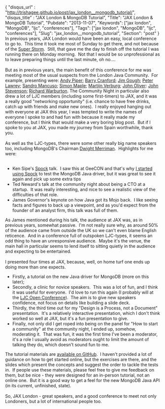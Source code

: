 {
 "disqus_url" : "http://trishagee.github.io/post/jax_london__mongodb_tutorial/",
 "disqus_title" : "JAX London & MongoDB Tutorial",
 "Title": "JAX London & MongoDB Tutorial",
 "Pubdate": "2013-11-07",
 "Keywords": ["jax london", "MongoDB", "ljc", "conferences"],
 "Tags": ["jax london", "MongoDB", "ljc", "conferences"],
 "Slug": "jax_london__mongodb_tutorial",
 "Section": "post"
}
In previous years, JAX London would have been an easy, local conference to go to. &nbsp;This time it took me most of Sunday to get there, and not because of the <a href="http://metro.co.uk/2013/10/27/its-ok-to-take-the-morning-off-work-if-storm-hits-michael-fish-says-so-4162862/">Super Storm</a>. &nbsp;Still, that gave me the day to finish off the tutorial I was running there on Monday morning. &nbsp;Not that I would be so unprofessional as to leave preparing things until the last minute, oh no....<br /><br />But as in previous years, the main benefit of this conference for me was meeting most of the usual suspects from the London Java Community. &nbsp;For example, presenting were: <a href="http://jaxlondon.com/speakers/andy-piper">Andy Piper</a>; <a href="http://jaxlondon.com/speakers/barry-cranford">Barry Cranford</a>; <a href="http://jaxlondon.com/speakers/james-gough">Jim Gough</a>; <a href="http://jaxlondon.com/speakers/peter-lawrey">Peter Lawrey</a>; <a href="http://jaxlondon.com/speakers/sandro-mancuso">Sandro Mancuso</a>;&nbsp;<a href="http://jaxlondon.com/speakers/simon-maple">Simon Maple</a>;&nbsp;<a href="http://jaxlondon.com/speakers/martijn-verburg">Martijn Verburg</a>;&nbsp;<a href="http://jaxlondon.com/speakers/john-oliver">John Oliver</a>: <a href="http://jaxlondon.com/speakers/john-stevenson">John Stevenson</a>; <a href="http://jaxlondon.com/speakers/richard-warburton">Richard Warburton</a>. The Community Night in particular also drew a lot of LJC members (including some first-timers) to JAX, and it was a really good "networking opportunity" (i.e. chance to have free drinks, catch up with friends and make new ones). &nbsp;I really enjoyed hanging out with everyone at JAX this year, I was tempted to write the names of everyone I spoke to and had fun with because it really made my conference, but I think that would make a very boring blog post. &nbsp;But if I spoke to you at JAX, you made my journey from Spain worthwhile, thank you.<br /><br />As well as the LJC-types, there were some other really big name speakers too, including MongoDB's Chairman <a href="http://jaxlondon.com/speakers/dwight-merriman">Dwight Merriman</a>. &nbsp;Highlights for me were:<br /><br /><ul><li>Ken Sipe's <a href="http://www.spockframework.org/">Spock</a> talk. &nbsp;I saw this at GeeCON and that's why <a href="http://mechanitis.blogspot.com/2013/07/spock-is-awesome-seriously-simplified.html">I started using Spock</a> to test the MongoDB Java driver, but it was great to see it again and pick up some extra tips</li><li>Ted Neward's talk at the community night about being a CTO at a startup. &nbsp;It was really interesting, and nice to see a realistic view of the difficulties of that role. &nbsp;</li><li>James Governor's keynote on how Java got its Mojo back. &nbsp;I like seeing facts and figures to back up a viewpoint, and as you'd expect from the founder of an analyst firm, this talk was full of them.</li></ul><div>As James mentioned during his talk, the audience at JAX was, as in previous years, somewhat passive. &nbsp;I'm not really sure why, as around 50% of the audience came from outside the UK so we can't even blame English reticence. &nbsp;And in a conference full of outspoken LJC-types, it seems an odd thing to have an unresponsive audience. &nbsp;Maybe it's the venue, the main hall in particular seems to lend itself to sitting quietly in the audience and expecting to be entertained.</div><div><br /></div><div>I presented four times at JAX, because, well, on home turf one ends up doing more than one expects.&nbsp;</div><div><ul><li>Firstly, a tutorial on the new Java driver for MongoDB (more on this later);&nbsp;</li><li>Secondly, a clinic for novice speakers. &nbsp;This was a lot of fun, and I think it was useful for everyone. &nbsp;I'd love to run this again (I probably will at the <a href="https://sites.google.com/site/ljcopenconference/">LJC Open Conference</a>). &nbsp;The aim is to give new speakers confidence, not focus on details like building a slide deck.</li><li>Thirdly, the third time out for my "Design is a Process, not a Document" presentation. &nbsp;It's a relatively interactive presentation, which I don't think worked so well at JAX, but it's a fun presentation to give.</li><li>Finally, not only did I get roped into being on the panel for "How to start a community" at the community night, I ended up, somehow, moderating it. &nbsp;That was fun, it was the first time I've been a moderator, it's a role I usually avoid as moderators ought to limit the amount of talking they do, which doesn't sound fun to me.</li></ul><div>The tutorial materials are <a href="https://github.com/trishagee/mongodb-java-tutorial">available on GitHub</a>. &nbsp;I haven't provided a lot of guidance on how to get started online, but the exercises are there, and the slides which present the concepts and suggest the order to tackle the tests in. &nbsp;If people use these materials, please feel free to give me feedback on them, but be nice - they were designed for an in-person tutorial, not an online one. &nbsp;But it is a good way to get a feel for the new MongoDB Java API (in its current, unfinished, state).</div></div><div><br /></div><div>So, JAX London - great speakers, and a good conference to meet not only Londoners, but a lot of international people too.</div>
